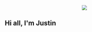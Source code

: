 <div align="center">
<img src="https://capsule-render.vercel.app/api?type=waving&height=300&color=gradient&text=dismint&fontAlignY=43&desc=MIT%20|%20TJHSST%20|%20Citadel">
</div>

## Hi all, I'm Justin


<!--
**dismint/dismint** is a ✨ _special_ ✨ repository because its `README.md` (this file) appears on your GitHub profile.

Here are some ideas to get you started:

- 🔭 I’m currently working on ...
- 🌱 I’m currently learning ...
- 👯 I’m looking to collaborate on ...
- 🤔 I’m looking for help with ...
- 💬 Ask me about ...
- 📫 How to reach me: ...
- 😄 Pronouns: ...
- ⚡ Fun fact: ...
-->

